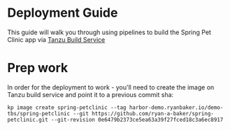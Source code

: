 # Deployment Guide

This guide will walk you through using pipelines to build the Spring Pet Clinic app via [Tanzu Build Service]()

# Prep work

In order for the deployment to work - you'll need to create the image on Tanzu build service and point it to a previous commit sha:

```
kp image create spring-petclinic --tag harbor-demo.ryanbaker.io/demo-tbs/spring-petclinic --git https://github.com/ryan-a-baker/spring-petclinic.git --git-revision 0e6479b2373ce5ea63a39f27fced18c3a6ec8917
```